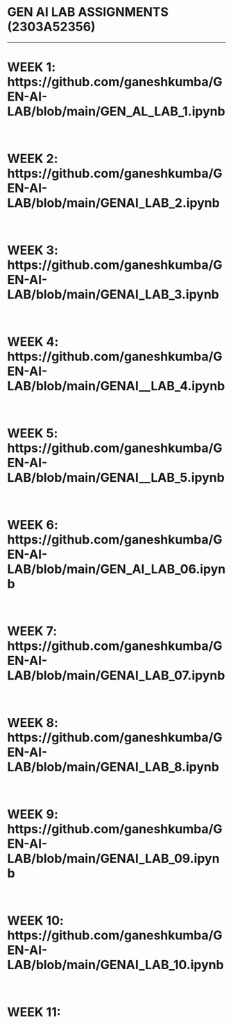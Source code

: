 <H1>GEN AI LAB ASSIGNMENTS (2303A52356) </H1>
<HR>
<H1>WEEK 1:  https://github.com/ganeshkumba/GEN-AI-LAB/blob/main/GEN_AL_LAB_1.ipynb </H1>
<BR>
<H1>WEEK 2:  https://github.com/ganeshkumba/GEN-AI-LAB/blob/main/GENAI_LAB_2.ipynb </H1>
<BR>
<H1>WEEK 3:  https://github.com/ganeshkumba/GEN-AI-LAB/blob/main/GENAI_LAB_3.ipynb </H1>
<BR>
<H1>WEEK 4:  https://github.com/ganeshkumba/GEN-AI-LAB/blob/main/GENAI__LAB_4.ipynb </H1>
<BR>
<H1>WEEK 5:  https://github.com/ganeshkumba/GEN-AI-LAB/blob/main/GENAI__LAB_5.ipynb </H1>
<BR>
<H1>WEEK 6:  https://github.com/ganeshkumba/GEN-AI-LAB/blob/main/GEN_AI_LAB_06.ipynb </H1>
<BR>
<H1>WEEK 7:  https://github.com/ganeshkumba/GEN-AI-LAB/blob/main/GENAI_LAB_07.ipynb </H1>
<BR>
<H1>WEEK 8:  https://github.com/ganeshkumba/GEN-AI-LAB/blob/main/GENAI_LAB_8.ipynb  </H1>
<BR>
<H1>WEEK 9: https://github.com/ganeshkumba/GEN-AI-LAB/blob/main/GENAI_LAB_09.ipynb  </H1>
<BR>
<H1>WEEK 10: https://github.com/ganeshkumba/GEN-AI-LAB/blob/main/GENAI_LAB_10.ipynb  </H1>
<BR>
<H1>WEEK 11: 
